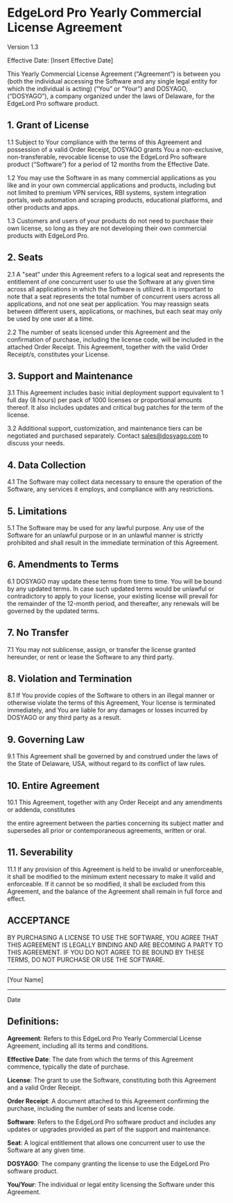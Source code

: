 # EdgeLord Pro Yearly Commercial License Agreement

Version 1.3

Effective Date: [Insert Effective Date]

This Yearly Commercial License Agreement ("Agreement") is between you (both the individual accessing the Software and any single legal entity for which the individual is acting) (“You” or “Your”) and DOSYAGO, (“DOSYAGO”), a company organized under the laws of Delaware, for the EdgeLord Pro software product.

## 1. Grant of License

1.1 Subject to Your compliance with the terms of this Agreement and possession of a valid Order Receipt, DOSYAGO grants You a non-exclusive, non-transferable, revocable license to use the EdgeLord Pro software product (“Software”) for a period of 12 months from the Effective Date. 

1.2 You may use the Software in as many commercial applications as you like and in your own commercial applications and products, including but not limited to premium VPN services, RBI systems, system integration portals, web automation and scraping products, educational platforms, and other products and apps.

1.3 Customers and users of your products do not need to purchase their own license, so long as they are not developing their own commercial products with EdgeLord Pro.

## 2. Seats

2.1 A "seat" under this Agreement refers to a logical seat and represents the entitlement of one concurrent user to use the Software at any given time across all applications in which the Software is utilized. It is important to note that a seat represents the total number of concurrent users across all applications, and not one seat per application. You may reassign seats between different users, applications, or machines, but each seat may only be used by one user at a time.

2.2 The number of seats licensed under this Agreement and the confirmation of purchase, including the license code, will be included in the attached Order Receipt. This Agreement, together with the valid Order Receipt/s, constitutes your License.

## 3. Support and Maintenance

3.1 This Agreement includes basic initial deployment support equivalent to 1 full day (8 hours) per pack of 1000 licenses or proportional amounts thereof. It also includes updates and critical bug patches for the term of the license.

3.2 Additional support, customization, and maintenance tiers can be negotiated and purchased separately. Contact sales@dosyago.com to discuss your needs.

## 4. Data Collection

4.1 The Software may collect data necessary to ensure the operation of the Software, any services it employs, and compliance with any restrictions.

## 5. Limitations

5.1 The Software may be used for any lawful purpose. Any use of the Software for an unlawful purpose or in an unlawful manner is strictly prohibited and shall result in the immediate termination of this Agreement.

## 6. Amendments to Terms

6.1 DOSYAGO may update these terms from time to time. You will be bound by any updated terms. In case such updated terms would be unlawful or contradictory to apply to your license, your existing license will prevail for the remainder of the 12-month period, and thereafter, any renewals will be governed by the updated terms.

## 7. No Transfer

7.1 You may not sublicense, assign, or transfer the license granted hereunder, or rent or lease the Software to any third party.

## 8. Violation and Termination

8.1 If You provide copies of the Software to others in an illegal manner or otherwise violate the terms of this Agreement, Your license is terminated immediately, and You are liable for any damages or losses incurred by DOSYAGO or any third party as a result.

## 9. Governing Law

9.1 This Agreement shall be governed by and construed under the laws of the State of Delaware, USA, without regard to its conflict of law rules.

## 10. Entire Agreement

10.1 This Agreement, together with any Order Receipt and any amendments or addenda, constitutes

 the entire agreement between the parties concerning its subject matter and supersedes all prior or contemporaneous agreements, written or oral.

## 11. Severability

11.1 If any provision of this Agreement is held to be invalid or unenforceable, it shall be modified to the minimum extent necessary to make it valid and enforceable. If it cannot be so modified, it shall be excluded from this Agreement, and the balance of the Agreement shall remain in full force and effect.

## ACCEPTANCE

BY PURCHASING A LICENSE TO USE THE SOFTWARE, YOU AGREE THAT THIS AGREEMENT IS LEGALLY BINDING AND ARE BECOMING A PARTY TO THIS AGREEMENT. IF YOU DO NOT AGREE TO BE BOUND BY THESE TERMS, DO NOT PURCHASE OR USE THE SOFTWARE.

______________________
[Your Name]

______________________
Date

## Definitions:

**Agreement**: Refers to this EdgeLord Pro Yearly Commercial License Agreement, including all its terms and conditions.

**Effective Date**: The date from which the terms of this Agreement commence, typically the date of purchase.

**License**: The grant to use the Software, constituting both this Agreement and a valid Order Receipt.

**Order Receipt**: A document attached to this Agreement confirming the purchase, including the number of seats and license code.

**Software**: Refers to the EdgeLord Pro software product and includes any updates or upgrades provided as part of the support and maintenance.

**Seat**: A logical entitlement that allows one concurrent user to use the Software at any given time.

**DOSYAGO**: The company granting the license to use the EdgeLord Pro software product.

**You/Your**: The individual or legal entity licensing the Software under this Agreement.


